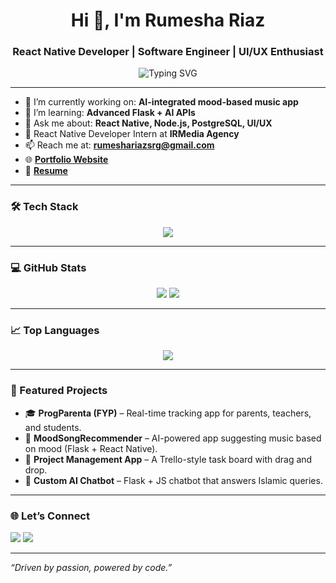 <h1 align="center">Hi 👋, I'm Rumesha Riaz</h1>
<h3 align="center">React Native Developer | Software Engineer | UI/UX Enthusiast</h3>

<p align="center">
  <img src="https://readme-typing-svg.herokuapp.com?font=Fira+Code&size=22&duration=4000&pause=1000&color=3498DB&center=true&vCenter=true&width=435&lines=React+Native+Developer;JavaScript+%7C+Node.js+%7C+PostgreSQL;Mobile+App+Builder+%7C+Problem+Solver;Open+to+collaborate+on+cool+projects" alt="Typing SVG" />
</p>

---

- 🔭 I’m currently working on: **AI-integrated mood-based music app**
- 🌱 I’m learning: **Advanced Flask + AI APIs**
- 💬 Ask me about: **React Native, Node.js, PostgreSQL, UI/UX**
- 💼 React Native Developer Intern at **IRMedia Agency**
- 📫 Reach me at: **rumeshariazsrg@gmail.com**
- 🌐 [**Portfolio Website**](https://my-portfolio-ebon-five-71.vercel.app/)
- 📄 [**Resume**](https://drive.google.com/file/d/1EjPYefdWmUWe0YpQGrezNeKILXod8fIf/view?usp=drive_link)

---

### 🛠️ Tech Stack
<p align="center">
  <img src="https://skillicons.dev/icons?i=react,reactnative,nodejs,js,html,css,postgres,mysql,figma,py,java" />
</p>

---

### 💻 GitHub Stats
<p align="center">
  <img src="https://github-readme-stats.vercel.app/api?username=RumeshaRiaz&show_icons=true&theme=tokyonight" />
  <img src="https://github-readme-streak-stats.herokuapp.com?user=RumeshaRiaz&theme=tokyonight" />
</p>

---

### 📈 Top Languages
<p align="center">
  <img src="https://github-readme-stats.vercel.app/api/top-langs/?username=RumeshaRiaz&layout=compact&theme=tokyonight" />
</p>

---

### 📌 Featured Projects
- 🎓 **ProgParenta (FYP)** – Real-time tracking app for parents, teachers, and students.
- 🧠 **MoodSongRecommender** – AI-powered app suggesting music based on mood (Flask + React Native).
- 🧩 **Project Management App** – A Trello-style task board with drag and drop.
- 🤖 **Custom AI Chatbot** – Flask + JS chatbot that answers Islamic queries.

---

### 🌐 Let’s Connect
<p>
  <a href="https://www.linkedin.com/in/rumesha-riaz-84484423b/"><img src="https://img.shields.io/badge/LinkedIn-blue?style=flat&logo=linkedin" /></a>
  <a href="https://github.com/RumeshaRiaz"><img src="https://img.shields.io/badge/GitHub-black?style=flat&logo=github" /></a>
</p>

---

_“Driven by passion, powered by code.”_
